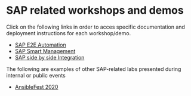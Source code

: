 <!-- ![rh-main](img/Logo-RedHat-D-Color-RGB.png) | ![sap-main](img/SAP_logo.png) -->

# SAP related workshops and demos

Click on the following links in order to acces specific documentation and deployment instructions for each workshop/demo.

- [SAP E2E Automation](sap-e2e-ansible/README.md)
- [SAP Smart Management](sap-smart-management/README.md)
- [SAP side by side Integration](sap-integration/README.md)

The following are examples of other SAP-related labs presented during internal or public events

- [AnsibleFest 2020](AnsibleFest2020/README.md)
